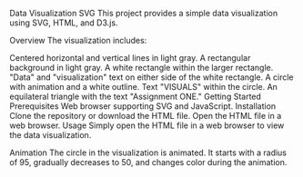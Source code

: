 Data Visualization SVG
This project provides a simple data visualization using SVG, HTML, and D3.js.

Overview
The visualization includes:

Centered horizontal and vertical lines in light gray.
A rectangular background in light gray.
A white rectangle within the larger rectangle.
"Data" and "visualization" text on either side of the white rectangle.
A circle with animation and a white outline.
Text "VISUALS" within the circle.
An equilateral triangle with the text "Assignment ONE."
Getting Started
Prerequisites
Web browser supporting SVG and JavaScript.
Installation
Clone the repository or download the HTML file.
Open the HTML file in a web browser.
Usage
Simply open the HTML file in a web browser to view the data visualization.

Animation
The circle in the visualization is animated. It starts with a radius of 95, gradually decreases to 50, and changes color during the animation.
